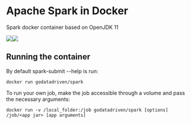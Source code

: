 # Apache Spark in Docker

Spark docker container based on OpenJDK 11 

[![](https://images.microbadger.com/badges/image/godatadriven/spark.svg)](https://microbadger.com/images/godatadriven/spark "Get your own image badge on microbadger.com")[![](https://images.microbadger.com/badges/version/godatadriven/spark.svg)](https://microbadger.com/images/godatadriven/spark "Get your own version badge on microbadger.com") 

## Running the container
By default spark-submit --help is run:

```
docker run godatadriven/spark 
```

To run your own job, make the job accessible through a volume and pass the necessary arguments:

```
docker run -v /local_folder:/job godatadriven/spark [options] /job/<app jar> [app arguments]
```